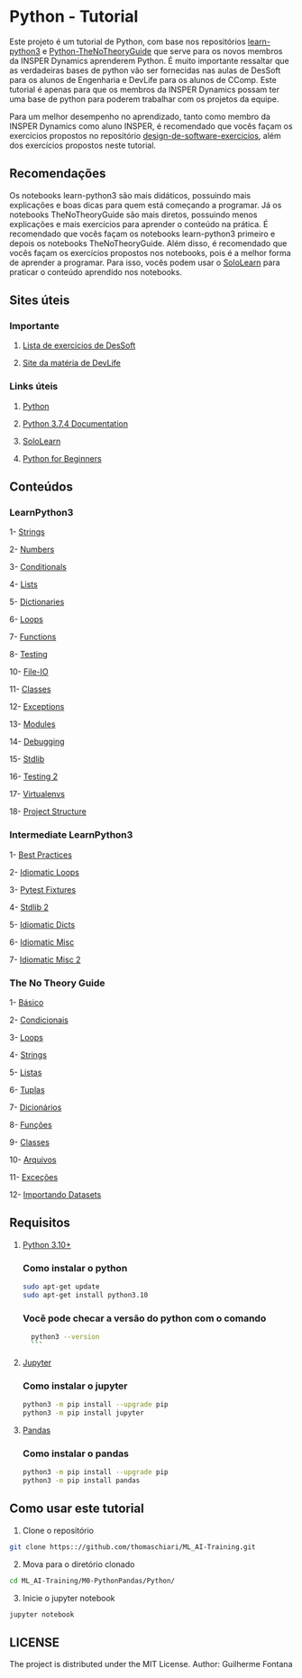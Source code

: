 # Python - Tutorial

Este projeto é um tutorial de Python, com base nos repositórios [learn-python3](https://github.com/jerry-git/learn-python3) e [Python-TheNoTheoryGuide](https://github.com/iArunava/Python-TheNoTheoryGuide) que serve para os novos membros da INSPER Dynamics aprenderem Python. É muito importante ressaltar que as verdadeiras bases de python vão ser fornecidas nas aulas de DesSoft para os alunos de Engenharia e DevLife para os alunos de CComp. Este tutorial é apenas para que os membros da INSPER Dynamics possam ter uma base de python para poderem trabalhar com os projetos da equipe.

Para um melhor desempenho no aprendizado, tanto como membro da INSPER Dynamics como aluno INSPER, é recomendado que vocês façam os exercícios propostos no repositório [design-de-software-exercicios](https://github.com/Insper/design-de-software-exercicios), além dos exercícios propostos neste tutorial. 

## Recomendações

Os notebooks learn-python3 são mais didáticos, possuindo mais explicações e boas dicas para quem está começando a programar. Já os notebooks TheNoTheoryGuide são mais diretos, possuindo menos explicações e mais exercícios para aprender o conteúdo na prática. É recomendado que vocês façam os notebooks learn-python3 primeiro e depois os notebooks TheNoTheoryGuide. Além disso, é recomendado que vocês façam os exercícios propostos nos notebooks, pois é a melhor forma de aprender a programar. Para isso, vocês podem usar o [SoloLearn](https://www.sololearn.com/) para praticar o conteúdo aprendido nos notebooks.

## Sites úteis

### Importante

1) [Lista de exercícios de DesSoft](https://github.com/Insper/design-de-software-exercicios)

2) [Site da matéria de DevLife](https://devlife.insper-comp.com.br/)

### Links úteis

1) [Python](https://www.python.org/)

2) [Python 3.7.4 Documentation](https://docs.python.org/3/)

3) [SoloLearn](https://www.sololearn.com/)

4) [Python for Beginners](https://www.python.org/about/gettingstarted/)


## Conteúdos

### LearnPython3

1- [Strings](https://www.github.com/thomaschiari/ML_AI-Training/blob/main/M0-PythonPandas/Python/LearnPython3/01_strings.ipynb)

2- [Numbers](https://www.github.com/thomaschiari/ML_AI-Training/blob/main/M0-PythonPandas/Python/LearnPython3/02_numbers.ipynb)

3- [Conditionals](https://www.github.com/thomaschiari/ML_AI-Training/blob/main/M0-PythonPandas/Python/LearnPython3/03_conditionals.ipynb)

4- [Lists](https://www.github.com/thomaschiari/ML_AI-Training/blob/main/M0-PythonPandas/Python/LearnPython3/04_lists.ipynb)

5- [Dictionaries](https://www.github.com/thomaschiari/ML_AI-Training/blob/main/M0-PythonPandas/Python/LearnPython3/05_dictionaries.ipynb)

6- [Loops](https://www.github.com/thomaschiari/ML_AI-Training/blob/main/M0-PythonPandas/Python/LearnPython3/06_for_loops.ipynb)

7- [Functions](https://www.github.com/thomaschiari/ML_AI-Training/blob/main/M0-PythonPandas/Python/LearnPython3/07_functions.ipynb)

8- [Testing](https://www.github.com/thomaschiari/ML_AI-Training/blob/main/M0-PythonPandas/Python/LearnPython3/08_testing1.ipynb)

10- [File-IO](https://www.github.com/thomaschiari/ML_AI-Training/blob/main/M0-PythonPandas/Python/LearnPython3/10_file-io.ipynb)

11- [Classes](https://www.github.com/thomaschiari/ML_AI-Training/blob/main/M0-PythonPandas/Python/LearnPython3/11_classes.ipynb)

12- [Exceptions](https://www.github.com/thomaschiari/ML_AI-Training/blob/main/M0-PythonPandas/Python/LearnPython3/12_exceptions.ipynb)

13- [Modules](https://www.github.com/thomaschiari/ML_AI-Training/blob/main/M0-PythonPandas/Python/LearnPython3/13_modules_and_packages.ipynb)

14- [Debugging](https://www.github.com/thomaschiari/ML_AI-Training/blob/main/M0-PythonPandas/Python/LearnPython3/14_debugging.ipynb)

15- [Stdlib](https://www.github.com/thomaschiari/ML_AI-Training/blob/main/M0-PythonPandas/Python/LearnPython3/15_std_lib.ipynb)

16- [Testing 2](https://www.github.com/thomaschiari/ML_AI-Training/blob/main/M0-PythonPandas/Python/LearnPython3/16_testing2.ipynb)

17- [Virtualenvs](https://www.github.com/thomaschiari/ML_AI-Training/blob/main/M0-PythonPandas/Python/LearnPython3/17_venv.ipynb)

18- [Project Structure](https://www.github.com/thomaschiari/ML_AI-Training/blob/main/M0-PythonPandas/Python/LearnPython3/18_project_structure.ipynb)

### Intermediate LearnPython3

1- [Best Practices](https://www.github.com/thomaschiari/ML_AI-Training/blob/main/M0-PythonPandas/Python/intermediateLearnPython3/01_best_practices.ipynb)

2- [Idiomatic Loops](https://www.github.com/thomaschiari/ML_AI-Training/blob/main/M0-PythonPandas/Python/intermediateLearnPython3/01_idiomatic_loops.ipynb)

3- [Pytest Fixtures](https://www.github.com/thomaschiari/ML_AI-Training/blob/main/M0-PythonPandas/Python/intermediateLearnPython3/01_pytest_fixtures.ipynb)

4- [Stdlib 2](https://www.github.com/thomaschiari/ML_AI-Training/blob/main/M0-PythonPandas/Python/intermediateLearnPython3/01_std_lib2.ipynb)

5- [Idiomatic Dicts](https://www.github.com/thomaschiari/ML_AI-Training/blob/main/M0-PythonPandas/Python/intermediateLearnPython3/02_idiomatic_dicts.ipynb)

6- [Idiomatic Misc](https://www.github.com/thomaschiari/ML_AI-Training/blob/main/M0-PythonPandas/Python/intermediateLearnPython3/03_idiomatic_misc1.ipynb)

7- [Idiomatic Misc 2](https://www.github.com/thomaschiari/ML_AI-Training/blob/main/M0-PythonPandas/Python/intermediateLearnPython3/04_idiomatic_misc2.ipynb)

### The No Theory Guide

1- [Básico](https://www.github.com/thomaschiari/ML_AI-Training/blob/main/M0-PythonPandas/Python/TheNoTheoryGuide/001_basics.ipynb)

2- [Condicionais](https://www.github.com/thomaschiari/ML_AI-Training/blob/main/M0-PythonPandas/Python/TheNoTheoryGuide/002_conditionals.ipynb)

3- [Loops](https://www.github.com/thomaschiari/ML_AI-Training/blob/main/M0-PythonPandas/Python/TheNoTheoryGuide/003_loops.ipynb)

4- [Strings](https://www.github.com/thomaschiari/ML_AI-Training/blob/main/M0-PythonPandas/Python/TheNoTheoryGuide/004_strings.ipynb)

5- [Listas](https://www.github.com/thomaschiari/ML_AI-Training/blob/main/M0-PythonPandas/Python/TheNoTheoryGuide/005_lists.ipynb)

6- [Tuplas](https://www.github.com/thomaschiari/ML_AI-Training/blob/main/M0-PythonPandas/Python/TheNoTheoryGuide/006_tuples.ipynb)

7- [Dicionários](https://www.github.com/thomaschiari/ML_AI-Training/blob/main/M0-PythonPandas/Python/TheNoTheoryGuide/007_dictionaries.ipynb)

8- [Funções](https://www.github.com/thomaschiari/ML_AI-Training/blob/main/M0-PythonPandas/Python/TheNoTheoryGuide/008_functions.ipynb)

9- [Classes](https://www.github.com/thomaschiari/ML_AI-Training/blob/main/M0-PythonPandas/Python/TheNoTheoryGuide/009_classes.ipynb)

10- [Arquivos](https://www.github.com/thomaschiari/ML_AI-Training/blob/main/M0-PythonPandas/Python/TheNoTheoryGuide/010_files.ipynb)

11- [Exceções](https://www.github.com/thomaschiari/ML_AI-Training/blob/main/M0-PythonPandas/Python/TheNoTheoryGuide/011_exceptions.ipynb)

12- [Importando Datasets](https://www.github.com/thomaschiari/ML_AI-Training/blob/main/M0-PythonPandas/Python/TheNoTheoryGuide/012_importing_datasets.ipynb)

## Requisitos

1) [Python 3.10+](https://www.python.org/downloads/)

      ### Como instalar o python

      ```bash
      sudo apt-get update
      sudo apt-get install python3.10
      ```

      ### Você pode checar a versão do python com o comando

      ```bash
        python3 --version
        ```

2) [Jupyter](http://jupyter.org/index.html)

      ### Como instalar o jupyter

      ```bash
      python3 -m pip install --upgrade pip
      python3 -m pip install jupyter
      ```

3) [Pandas](https://pandas.pydata.org/)

      ### Como instalar o pandas

      ```bash
      python3 -m pip install --upgrade pip
      python3 -m pip install pandas
      ```

## Como usar este tutorial

1) Clone o repositório

```bash
git clone https:://github.com/thomaschiari/ML_AI-Training.git
```

2) Mova para o diretório clonado

```bash
cd ML_AI-Training/M0-PythonPandas/Python/
```

3) Inicie o jupyter notebook

```bash
jupyter notebook
```

## LICENSE

The project is distributed under the MIT License. Author: Guilherme Fontana
